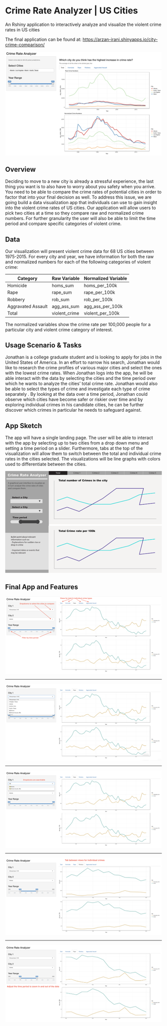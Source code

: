# Crime Rate Analyzer | US Cities
An Rshiny application to interactively analyze and visualize the violent crime rates in US cities

The final application can be found at: https://arzan-irani.shinyapps.io/city-crime-comparison/

![](./imgs/final_app.png)
## Overview
Deciding to move to a new city is already a stressful experience, the last thing you want is to also have to worry about you safety when you arrive. You need to be able to compare the crime rates of potential cities in order to factor that into your final decision as well. To address this issue, we are going build a data visualization app that individuals can use to gain insight into the violent crime rates of US cities. Our application will allow users to pick two cities at a time so they compare raw and normalized crime numbers. For further granularity the user will also be able to limit the time period and compare specific categories of violent crime.

## Data
Our visualization will present violent crime data for 68 US cities between 1975-2015. For every city and year, we have information for both the raw and normalized numbers for each of the following categories of violent crime:

| Category           | Raw Variable  | Normalized Variable |
| ------------------ | ------------- | ------------------- |
| Homicide           | homs_sum      | homs_per_100k       |
| Rape               | rape_sum      | rape_per_100k       |
| Robbery            | rob_sum       | rob_per_100k        |
| Aggravated Assault | agg_ass_sum   | agg_ass_per_100k    |
| Total              | violent_crime | violent_per_100k    |


The normalized variables show the crime rate per 100,000 people for a particular city and violent crime category of interest.

## Usage Scenario & Tasks
Jonathan is a college graduate student and is looking to apply for jobs in the United States of America. In an effort to narrow his search, Jonathan would like to research the crime profiles of various major cities and select the ones with the lowest crime rates. When Jonathan logs into the app, he will be able interact with the data by selecting the cities and the time period over which he wants to analyze the cities’ total crime rate. Jonathan would also be able to select the types of crime and investigate each type of crime separately . By looking at the data over a time period, Jonathan could observe which cities have become safer or riskier over time and by exploring individual crimes in his candidate cities, he can be further discover which crimes in particular he needs to safeguard against.

## App Sketch
The app will have a single landing page. The user will be able to interact with the app by selecting up to two cities from a drop down menu and setting a time period on a slider. Furthermore, tabs at the top of the visualization will allow them to switch between the total and individual crime rates in the cities selected. The visualizations will be line graphs with colors used to differentiate between the cities.

![](./imgs/App-Sketch.png)

## Final App and Features

![](./imgs/screenCap1.png)
***
![](./imgs/screenCap2.png)
***
![](./imgs/screenCap3.png)
***
![](./imgs/screenCap4.png)
***
![](./imgs/screenCap5.png)
